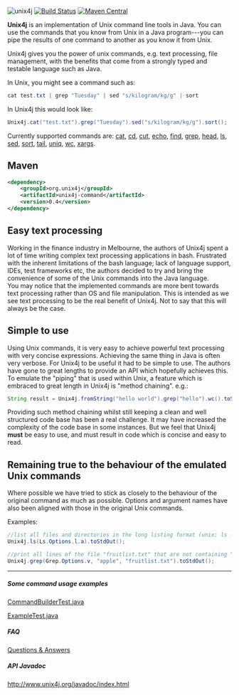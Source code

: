 ![unix4j](https://github.com/tools4j/unix4j/blob/master/unix4j.png)
[![Build Status](https://travis-ci.org/tools4j/unix4j.svg?branch=master)](https://travis-ci.org/tools4j/unix4j)
[![Maven Central](https://maven-badges.herokuapp.com/maven-central/org.unix4j/unix4j-command/badge.svg)](https://maven-badges.herokuapp.com/maven-central/org.unix4j/unix4j-command)

<b>Unix4j</b> is an implementation of Unix command line tools in Java. You can use the commands that you know from Unix in a Java program---you can pipe the results of one command to another as you know it from Unix.

Unix4j gives you the power of unix commands, e.g. text processing, file management, with the benefits that come from a strongly typed and testable language such as Java.

In Unix, you might see a command such as:
```java
cat test.txt | grep "Tuesday" | sed "s/kilogram/kg/g" | sort 
```

In Unix4j this would look like:
```java
Unix4j.cat("test.txt").grep("Tuesday").sed("s/kilogram/kg/g").sort();
```

Currently supported commands are: 
[cat](http://www.unix4j.org/javadoc/org/unix4j/unix/Cat.html),
[cd](http://www.unix4j.org/javadoc/org/unix4j/unix/Cd.html),
[cut](http://www.unix4j.org/javadoc/org/unix4j/unix/Cut.html),
[echo](http://www.unix4j.org/javadoc/org/unix4j/unix/Echo.html),
[find](http://www.unix4j.org/javadoc/org/unix4j/unix/Find.html),
[grep](http://www.unix4j.org/javadoc/org/unix4j/unix/Grep.html),
[head](http://www.unix4j.org/javadoc/org/unix4j/unix/Head.html),
[ls](http://www.unix4j.org/javadoc/org/unix4j/unix/Ls.html),
[sed](http://www.unix4j.org/javadoc/org/unix4j/unix/Sed.html),
[sort](http://www.unix4j.org/javadoc/org/unix4j/unix/Sort.html),
[tail](http://www.unix4j.org/javadoc/org/unix4j/unix/Tail.html),
[uniq](http://www.unix4j.org/javadoc/org/unix4j/unix/Uniq.html),
[wc](http://www.unix4j.org/javadoc/org/unix4j/unix/Wc.html),
[xargs](http://www.unix4j.org/javadoc/org/unix4j/unix/Xargs.html).

## Maven ##
```xml
<dependency>
	<groupId>org.unix4j</groupId>
	<artifactId>unix4j-command</artifactId>
	<version>0.4</version>
</dependency>
```

## Easy text processing ##
Working in the finance industry in Melbourne, the authors of Unix4j spent a lot of time writing complex text processing applications in bash.  Frustrated with the inherent limitations of the bash language; lack of language support, IDEs, test frameworks etc, the authors decided to try and bring the convenience of some of the Unix commands into the Java language.
<br />
You may notice that the implemented commands are more bent towards text processing rather than OS and file manipulation.  This is intended as we see text processing to be the real benefit of Unix4j.  Not to say that this will always be the case.

## Simple to use ##
Using Unix commands, it is very easy to achieve powerful text processing with very concise expressions.  Achieving the same thing in Java is often very verbose. For Unix4j to be useful it had to be simple to use.  The authors have gone to great lengths to provide an API which hopefully achieves this.
<br />
To emulate the "piping" that is used within Unix, a feature which is embraced to great length in Unix4j is "method chaining". e.g.:
```java
String result = Unix4j.fromString("hello world").grep("hello").wc().toStringResult();
```
Providing such method chaining whilst still keeping a clean and well structured code base has been a real challenge.  It may have increased the complexity of the code base in some instances.  But we feel that Unix4j <b>must</b> be easy to use, and must result in code which is concise and easy to read.

## Remaining true to the behaviour of the emulated Unix commands ##
Where possible we have tried to stick as closely to the behaviour of the original command as much as possible.  Options and argument names have also been aligned with those in the original Unix commands.

Examples:
```java
//list all files and directories in the long listing format (unix: ls -la)
Unix4j.ls(Ls.Options.l.a).toStdOut();

//print all lines of the file "fruitlist.txt" that are not containing "apple" (unix: grep -v apple fruitlist.txt)
Unix4j.grep(Grep.Options.v, "apple", "fruitlist.txt").toStdOut();
```


---

##### Some command usage examples
[CommandBuilderTest.java](https://github.com/tools4j/unix4j/blob/master/unix4j-core/unix4j-command/src/test/java/org/unix4j/builder/CommandBuilderTest.java)

[ExampleTest.java](https://github.com/tools4j/unix4j/blob/master/unix4j-examples/src/test/java/org/unix4j/example/ExampleTest.java)

##### FAQ
[Questions & Answers](https://github.com/tools4j/unix4j/issues?utf8=%E2%9C%93&q=is%3Aissue+label%3Aquestion)

##### API Javadoc
http://www.unix4j.org/javadoc/index.html
